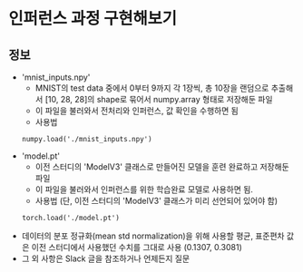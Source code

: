 인퍼런스 과정 구현해보기
==================

## 정보
* 'mnist_inputs.npy'
  - MNIST의 test data 중에서 0부터 9까지 각 1장씩, 총 10장을 랜덤으로 추출해서 \[10, 28, 28]의 shape로 묶어서 numpy.array 형태로 저장해둔 파일
  - 이 파일을 불러와서 전처리와 인퍼런스, 값 확인을 수행하면 됨
  - 사용법
  ```
  numpy.load('./mnist_inputs.npy')
  ```
* 'model.pt'
  - 이전 스터디의 'ModelV3' 클래스로 만들어진 모델을 훈련 완료하고 저장해둔 파일
  - 이 파일을 불러와서 인퍼런스를 위한 학습완료 모델로 사용하면 됨.
  - 사용법 (단, 이전 스터디의 'ModelV3' 클래스가 미리 선언되어 있어야 함)
  ```
  torch.load('./model.pt')
  ```
* 데이터의 분포 정규화(mean std normalization)을 위해 사용할 평균, 표준편차 값은 이전 스터디에서 사용했던 수치를 그대로 사용 (0.1307, 0.3081)
* 그 외 사항은 Slack 글을 참조하거나 언제든지 질문
